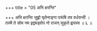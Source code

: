 +++
title = "05 अभि क्षरन्ति"

+++
अभि क्षरन्ति जुह्वो घृतेनाङ्गा परूंषि तव वर्धयन्ती ।  
तस्मै ते सोम नम इद्वषड्वोप नो राजन् सुकृते ह्वयस्व ॥ ६ ॥